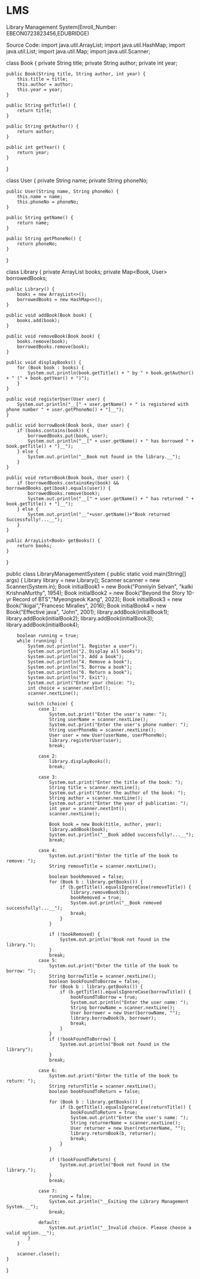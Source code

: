 # LMS
Library Management System(Enroll_Number: EBEON0723823456,EDUBRIDGE)

Source Code:
import java.util.ArrayList;
import java.util.HashMap;
import java.util.List;
import java.util.Map;
import java.util.Scanner;

class Book {
    private String title;
    private String author;
    private int year;

    public Book(String title, String author, int year) {
        this.title = title;
        this.author = author;
        this.year = year;
    }

    public String getTitle() {
        return title;
    }

    public String getAuthor() {
        return author;
    }

    public int getYear() {
        return year;
    }
}

class User {
    private String name;
    private String phoneNo;

    public User(String name, String phoneNo) {
        this.name = name;
        this.phoneNo = phoneNo;
    }

    public String getName() {
        return name;
    }

    public String getPhoneNo() {
        return phoneNo;
    }
}

class Library {
    private ArrayList<Book> books;
    private Map<Book, User> borrowedBooks;

    public Library() {
        books = new ArrayList<>();
        borrowedBooks = new HashMap<>();
    }

    public void addBook(Book book) {
        books.add(book);
    }

    public void removeBook(Book book) {
        books.remove(book);
        borrowedBooks.remove(book);
    }

    public void displayBooks() {
        for (Book book : books) {
            System.out.println(book.getTitle() + " by " + book.getAuthor() + " (" + book.getYear() + ")");
        }
    }

    public void registerUser(User user) {
        System.out.println("__[" + user.getName() + " is registered with phone number " + user.getPhoneNo() + "]__");
    }

    public void borrowBook(Book book, User user) {
        if (books.contains(book)) {
            borrowedBooks.put(book, user);
            System.out.println("__[" + user.getName() + " has borrowed " + book.getTitle() + "]__");
        } else {
            System.out.println("__Book not found in the library.__");
        }
    }

    public void returnBook(Book book, User user) {
        if (borrowedBooks.containsKey(book) && borrowedBooks.get(book).equals(user)) {
            borrowedBooks.remove(book);
            System.out.println("__[" + user.getName() + " has returned " + book.getTitle() + "]__");
        } else {
            System.out.println("__"+user.getName()+"Book returned Successfully!...__");
        }
    }

    public ArrayList<Book> getBooks() {
        return books;
    }
}

public class LibraryManagementSystem {
    public static void main(String[] args) {
        Library library = new Library();
        Scanner scanner = new Scanner(System.in);
        Book initialBook1 = new Book("Ponniyin Selvan", "kalki KrishnaMurthy", 1954);
        Book initialBook2 = new Book("Beyond the Story 10-yr Record of BTS","Myeongseok Kang", 2023);
        Book initialBook3 = new Book("Ikigai","Francesc Miralles", 2016);
        Book initialBook4 = new Book("Effective java", "John", 2001);
        library.addBook(initialBook1);
        library.addBook(initialBook2);
        library.addBook(initialBook3);
        library.addBook(initialBook4);

        boolean running = true;
        while (running) {
            System.out.println("1. Register a user");
            System.out.println("2. Display all books");
            System.out.println("3. Add a book");
            System.out.println("4. Remove a book");
            System.out.println("5. Borrow a book");
            System.out.println("6. Return a book");
            System.out.println("7. Exit");
            System.out.print("Enter your choice: ");
            int choice = scanner.nextInt();
            scanner.nextLine();

            switch (choice) {
                case 1:
                    System.out.print("Enter the user's name: ");
                    String userName = scanner.nextLine();
                    System.out.print("Enter the user's phone number: ");
                    String userPhoneNo = scanner.nextLine();
                    User user = new User(userName, userPhoneNo);
                    library.registerUser(user);
                    break;

                case 2:
                    library.displayBooks();
                    break;

                case 3:
                    System.out.print("Enter the title of the book: ");
                    String title = scanner.nextLine();
                    System.out.print("Enter the author of the book: ");
                    String author = scanner.nextLine();
                    System.out.print("Enter the year of publication: ");
                    int year = scanner.nextInt();
                    scanner.nextLine();

                    Book book = new Book(title, author, year);
                    library.addBook(book);
                    System.out.println("__Book added successfully!...__");
                    break;

                case 4:
                    System.out.print("Enter the title of the book to remove: ");
                    String removeTitle = scanner.nextLine();

                    boolean bookRemoved = false;
                    for (Book b : library.getBooks()) {
                        if (b.getTitle().equalsIgnoreCase(removeTitle)) {
                            library.removeBook(b);
                            bookRemoved = true;
                            System.out.println("__Book removed successfully!...__");
                            break;
                        }
                    }

                    if (!bookRemoved) {
                        System.out.println("Book not found in the library.");
                    }
                    break;
                case 5:
                    System.out.print("Enter the title of the book to borrow: ");
                    String borrowTitle = scanner.nextLine();
                    boolean bookFoundToBorrow = false;
                    for (Book b : library.getBooks()) {
                        if (b.getTitle().equalsIgnoreCase(borrowTitle)) {
                            bookFoundToBorrow = true;
                            System.out.println("Enter the user name: ");
                            String borrowName = scanner.nextLine();
                            User borrower = new User(borrowName, "");
                            library.borrowBook(b, borrower);
                            break;
                        }
                    }
                    if (!bookFoundToBorrow) {
                        System.out.println("Book not found in the library");
                    }
                    break;

                case 6:
                    System.out.print("Enter the title of the book to return: ");
                    String returnTitle = scanner.nextLine();
                    boolean bookFoundToReturn = false;

                    for (Book b : library.getBooks()) {
                        if (b.getTitle().equalsIgnoreCase(returnTitle)) {
                            bookFoundToReturn = true;
                            System.out.print("Enter the user's name: ");
                            String returnerName = scanner.nextLine();
                            User returner = new User(returnerName, "");
                            library.returnBook(b, returner);
                            break;
                        }
                    }

                    if (!bookFoundToReturn) {
                        System.out.println("Book not found in the library.");
                    }
                    break;

                case 7:
                    running = false;
                    System.out.println("__Exiting the Library Management System.__");
                    break;

                default:
                    System.out.println("__Invalid choice. Please choose a valid option.__");
            }
        }

        scanner.close();
    }
}


